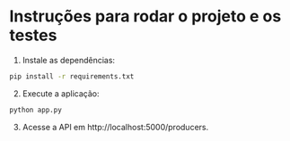 # Instruções para rodar o projeto e os testes

1. Instale as dependências:

```bash
pip install -r requirements.txt
```

2. Execute a aplicação:

```bash
python app.py
```

3. Acesse a API em http://localhost:5000/producers.